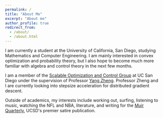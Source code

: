 ```yaml
---
permalink: /
title: "About Me"
excerpt: "About me"
author_profile: true
redirect_from: 
  - /about/
  - /about.html
---
```


I am currently a student at the University of California, San Diego, studying Mathematics and Computer Engineering. 
I am mainly interested in convex optimization and probability theory, but I also hope to become much more familiar with algebra and control theory in the next few months.

I am a member of the [Scalable Optimization and Control Group](https://zhengy09.github.io/soclab.html) at UC San Diego under the supervision of Professor [Yang Zheng](https://zhengy09.github.io/index.html).
Professor Zheng and I are currently looking into stepsize acceleration for distributed gradient descent.

Outside of academics, my interests include working out, surfing, listening to music, watching the NFL and NBA, literature, and writing for the [Muir Quarterly](https://themq.org/), UCSD's premier satire publication.
